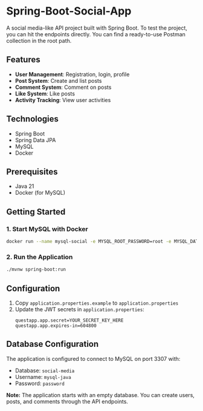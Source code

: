 # Spring-Boot-Social-App

A social media-like API project built with Spring Boot. To test the project, you can hit the endpoints directly. You can find a ready-to-use Postman collection in the root path.

## Features
- **User Management**: Registration, login, profile
- **Post System**: Create and list posts
- **Comment System**: Comment on posts
- **Like System**: Like posts
- **Activity Tracking**: View user activities

## Technologies
- Spring Boot
- Spring Data JPA
- MySQL
- Docker

## Prerequisites
- Java 21
- Docker (for MySQL)

## Getting Started

### 1. Start MySQL with Docker
```bash
docker run --name mysql-social -e MYSQL_ROOT_PASSWORD=root -e MYSQL_DATABASE=social-media -e MYSQL_USER=mysql-java -e MYSQL_PASSWORD=password -p 3307:3306 -d mysql:8.0
```

### 2. Run the Application
```bash
./mvnw spring-boot:run
```

## Configuration
1. Copy `application.properties.example` to `application.properties`
2. Update the JWT secrets in `application.properties`:
   ```properties
   questapp.app.secret=YOUR_SECRET_KEY_HERE
   questapp.app.expires-in=604800
   ```

## Database Configuration
The application is configured to connect to MySQL on port 3307 with:
- Database: `social-media`
- Username: `mysql-java`
- Password: `password`

**Note:** The application starts with an empty database. You can create users, posts, and comments through the API endpoints.
